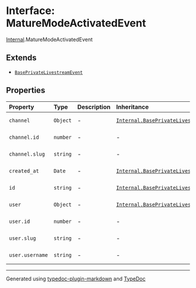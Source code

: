 # Interface: MatureModeActivatedEvent

[Internal](../index.md).MatureModeActivatedEvent

## Extends

- [`BasePrivateLivestreamEvent`](BasePrivateLivestreamEvent.md)

## Properties

| Property | Type | Description | Inheritance | Source |
| :------ | :------ | :------ | :------ | :------ |
| `channel` | `Object` | - | [`Internal.BasePrivateLivestreamEvent.channel`](BasePrivateLivestreamEvent.md) | [ws/private-livestream/base.event.ts:3](https://github.com/zSoulweaver/kient/blob/cb3a38e/src/ws/private-livestream/base.event.ts#L3) |
| `channel.id` | `number` | - | - | [ws/private-livestream/base.event.ts:4](https://github.com/zSoulweaver/kient/blob/cb3a38e/src/ws/private-livestream/base.event.ts#L4) |
| `channel.slug` | `string` | - | - | [ws/private-livestream/base.event.ts:5](https://github.com/zSoulweaver/kient/blob/cb3a38e/src/ws/private-livestream/base.event.ts#L5) |
| `created_at` | `Date` | - | [`Internal.BasePrivateLivestreamEvent.created_at`](BasePrivateLivestreamEvent.md) | [ws/private-livestream/base.event.ts:12](https://github.com/zSoulweaver/kient/blob/cb3a38e/src/ws/private-livestream/base.event.ts#L12) |
| `id` | `string` | - | [`Internal.BasePrivateLivestreamEvent.id`](BasePrivateLivestreamEvent.md) | [ws/private-livestream/base.event.ts:2](https://github.com/zSoulweaver/kient/blob/cb3a38e/src/ws/private-livestream/base.event.ts#L2) |
| `user` | `Object` | - | [`Internal.BasePrivateLivestreamEvent.user`](BasePrivateLivestreamEvent.md) | [ws/private-livestream/base.event.ts:7](https://github.com/zSoulweaver/kient/blob/cb3a38e/src/ws/private-livestream/base.event.ts#L7) |
| `user.id` | `number` | - | - | [ws/private-livestream/base.event.ts:8](https://github.com/zSoulweaver/kient/blob/cb3a38e/src/ws/private-livestream/base.event.ts#L8) |
| `user.slug` | `string` | - | - | [ws/private-livestream/base.event.ts:9](https://github.com/zSoulweaver/kient/blob/cb3a38e/src/ws/private-livestream/base.event.ts#L9) |
| `user.username` | `string` | - | - | [ws/private-livestream/base.event.ts:10](https://github.com/zSoulweaver/kient/blob/cb3a38e/src/ws/private-livestream/base.event.ts#L10) |

***

Generated using [typedoc-plugin-markdown](https://www.npmjs.com/package/typedoc-plugin-markdown) and [TypeDoc](https://typedoc.org/)
